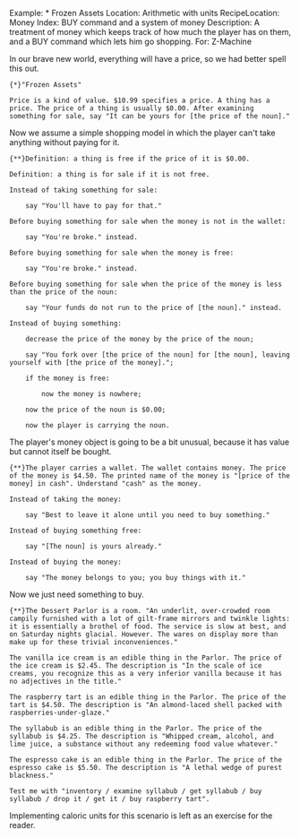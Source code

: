 Example: * Frozen Assets
Location: Arithmetic with units
RecipeLocation: Money
Index: BUY command and a system of money
Description: A treatment of money which keeps track of how much the player has on them, and a BUY command which lets him go shopping.
For: Z-Machine

  
In our brave new world, everything will have a price, so we had better spell this out.

  

``` inform7
{*}"Frozen Assets"

Price is a kind of value. $10.99 specifies a price. A thing has a price. The price of a thing is usually $0.00. After examining something for sale, say "It can be yours for [the price of the noun]."
```

  
Now we assume a simple shopping model in which the player can't take anything without paying for it.

  

``` inform7
{**}Definition: a thing is free if the price of it is $0.00.

Definition: a thing is for sale if it is not free.

Instead of taking something for sale:

	say "You'll have to pay for that."

Before buying something for sale when the money is not in the wallet:

	say "You're broke." instead.

Before buying something for sale when the money is free:

	say "You're broke." instead.

Before buying something for sale when the price of the money is less than the price of the noun:

	say "Your funds do not run to the price of [the noun]." instead.

Instead of buying something:

	decrease the price of the money by the price of the noun;

	say "You fork over [the price of the noun] for [the noun], leaving yourself with [the price of the money].";

	if the money is free:

		now the money is nowhere;

	now the price of the noun is $0.00;

	now the player is carrying the noun.
```

  
The player's money object is going to be a bit unusual, because it has value but cannot itself be bought.

  

``` inform7
{**}The player carries a wallet. The wallet contains money. The price of the money is $4.50. The printed name of the money is "[price of the money] in cash". Understand "cash" as the money.

Instead of taking the money:

	say "Best to leave it alone until you need to buy something."

Instead of buying something free:

	say "[The noun] is yours already."

Instead of buying the money:

	say "The money belongs to you; you buy things with it."
```

  
Now we just need something to buy.

  

``` inform7
{**}The Dessert Parlor is a room. "An underlit, over-crowded room campily furnished with a lot of gilt-frame mirrors and twinkle lights: it is essentially a brothel of food. The service is slow at best, and on Saturday nights glacial. However. The wares on display more than make up for these trivial inconveniences."

The vanilla ice cream is an edible thing in the Parlor. The price of the ice cream is $2.45. The description is "In the scale of ice creams, you recognize this as a very inferior vanilla because it has no adjectives in the title."

The raspberry tart is an edible thing in the Parlor. The price of the tart is $4.50. The description is "An almond-laced shell packed with raspberries-under-glaze."

The syllabub is an edible thing in the Parlor. The price of the syllabub is $4.25. The description is "Whipped cream, alcohol, and lime juice, a substance without any redeeming food value whatever."

The espresso cake is an edible thing in the Parlor. The price of the espresso cake is $5.50. The description is "A lethal wedge of purest blackness."

Test me with "inventory / examine syllabub / get syllabub / buy syllabub / drop it / get it / buy raspberry tart".
```

  
Implementing caloric units for this scenario is left as an exercise for the reader.

